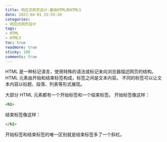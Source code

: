 ```yaml
---
title: 响应式网页设计-基础HTML和HTML5
date: 2022-04-01 15:55:10
categories:
- 响应式网页设计
tags:
- HTML
- HTML5
toc: true
readmore: true
sticky: 100
comments: true
---
```


HTML 是一种标记语言，使用特殊的语法或标记来向浏览器描述网页的结构。HTML 元素由开始和结束标签构成，标签之间是文本内容。 不同的标签可以让文本内容以标题、段落、列表等形式展现。

<!-- more -->
大部分 HTML 元素都有一个开始标签和一个结束标签。
开始标签像这样：
```html
<h1>
```
结束标签像这样：
```html
</h1>
```
开始标签和结束标签的唯一区别就是结束标签多了一个斜杠。